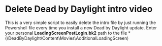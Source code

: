 # Delete Dead by Daylight intro video

This is a very simple script to easily delete the intro file by just running the Powershell file every time you install a new Dead by Daylight update.
Enter your personal **LoadingScreenPostLogin.bk2** path to the file *(<path-to-game>\DeadByDaylight\Content\Movies\AdditionalLoadingScreen)
